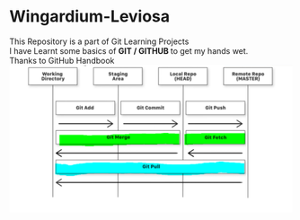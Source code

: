 # Wingardium-Leviosa
This Repository is a part of Git Learning Projects<br>
I have Learnt some basics of <b>GIT / GITHUB </b> to get my hands wet.<br>
Thanks to <a herf="docs.github.com"> GitHub Handbook</a></i>
<img src=HelloWorld/image.png>

